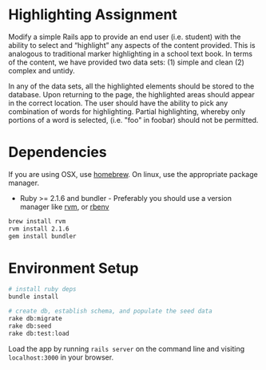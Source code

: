 Highlighting Assignment
=======================

Modify a simple Rails app to provide an end user (i.e. student) with the ability to select and “highlight” any aspects of the content provided.  This is analogous to traditional marker highlighting in a school text book.  In terms of the content, we have provided two data sets: (1) simple and clean (2) complex and untidy.

In any of the data sets, all the highlighted elements should be stored to the database.  Upon returning to the page, the highlighted areas should appear in the correct location.  The user should have the ability to pick any combination of words for highlighting.  Partial highlighting, whereby only portions of a word is selected, (i.e. "foo" in foobar) should not be permitted.

Dependencies
============

If you are using OSX, use [homebrew](http://brew.sh/).
On linux, use the appropriate package manager.

- Ruby >= 2.1.6 and bundler - Preferably you should use a version manager like [rvm](https://rvm.io/), or [rbenv](https://github.com/rbenv/rbenv)
```bash
brew install rvm
rvm install 2.1.6
gem install bundler
```

Environment Setup
=================

```bash
# install ruby deps
bundle install

# create db, establish schema, and populate the seed data
rake db:migrate
rake db:seed
rake db:test:load
```

Load the app by running `rails server` on the command line and visiting `localhost:3000` in your browser.